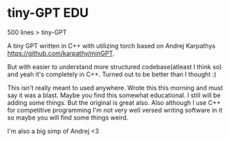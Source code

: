 # tiny-GPT EDU
500 lines > tiny-GPT

A tiny GPT written in C++ with utilizing torch based on Andrej Karpathys https://github.com/karpathy/minGPT.

But with easier to understand more structured codebase(atleast I think so) and yeah it's completely in C++. Turned out to be better  than I thought :)

This isn't really meant to used anywhere. Wrote this this morning and must say it was a blast.
Maybe you find this somewhat educational. I still will be adding some things. But the original is great also.
Also although I use C++ for competitive programming I'm not very well versed writing software in it so maybe you will find some things weird. 

I'm also a big simp of Andrej <3


